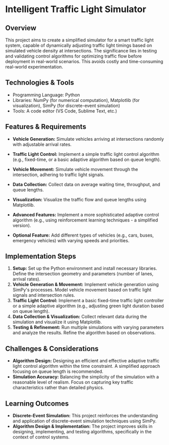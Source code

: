 # Intelligent Traffic Light Simulator

## Overview

This project aims to create a simplified simulator for a smart traffic light system, capable of dynamically adjusting traffic light timings based on simulated vehicle density at intersections. The significance lies in testing and validating control algorithms for optimizing traffic flow before deployment in real-world scenarios.  This avoids costly and time-consuming real-world experimentation.

## Technologies & Tools

- Programming Language: Python
- Libraries:  NumPy (for numerical computation), Matplotlib (for visualization), SimPy (for discrete-event simulation)
- Tools:  A code editor (VS Code, Sublime Text, etc.)


## Features & Requirements

- **Vehicle Generation:**  Simulate vehicles arriving at intersections randomly with adjustable arrival rates.
- **Traffic Light Control:** Implement a simple traffic light control algorithm (e.g., fixed-time, or a basic adaptive algorithm based on queue length).
- **Vehicle Movement:** Simulate vehicle movement through the intersection, adhering to traffic light signals.
- **Data Collection:** Collect data on average waiting time, throughput, and queue lengths.
- **Visualization:**  Visualize the traffic flow and queue lengths using Matplotlib.

- **Advanced Features:** Implement a more sophisticated adaptive control algorithm (e.g., using reinforcement learning techniques - a simplified version).
- **Optional Feature:** Add different types of vehicles (e.g., cars, buses, emergency vehicles) with varying speeds and priorities.


## Implementation Steps

1. **Setup:** Set up the Python environment and install necessary libraries. Define the intersection geometry and parameters (number of lanes, arrival rates).
2. **Vehicle Generation & Movement:** Implement vehicle generation using SimPy's processes.  Model vehicle movement based on traffic light signals and intersection rules.
3. **Traffic Light Control:** Implement a basic fixed-time traffic light controller or a simple adaptive algorithm (e.g., adjusting green light duration based on queue length).
4. **Data Collection & Visualization:** Collect relevant data during the simulation and visualize it using Matplotlib.
5. **Testing & Refinement:** Run multiple simulations with varying parameters and analyze the results.  Refine the algorithm based on observations.


## Challenges & Considerations

- **Algorithm Design:** Designing an efficient and effective adaptive traffic light control algorithm within the time constraint. A simplified approach focusing on queue length is recommended.
- **Simulation Accuracy:** Balancing the simplicity of the simulation with a reasonable level of realism.  Focus on capturing key traffic characteristics rather than detailed physics.


## Learning Outcomes

- **Discrete-Event Simulation:** This project reinforces the understanding and application of discrete-event simulation techniques using SimPy.
- **Algorithm Design & Implementation:**  The project improves skills in designing, implementing, and testing algorithms, specifically in the context of control systems.

